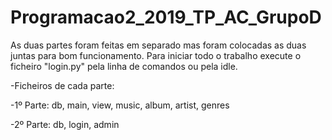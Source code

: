 # Programacao2_2019_TP_AC_GrupoD

As duas partes foram feitas em separado mas foram colocadas as duas juntas para bom funcionamento.
Para iniciar todo o trabalho execute o ficheiro "login.py" pela linha de comandos ou pela idle.

-Ficheiros de cada parte:

-1º Parte: db, main, view, music, album, artist, genres

-2º Parte: db, login, admin



